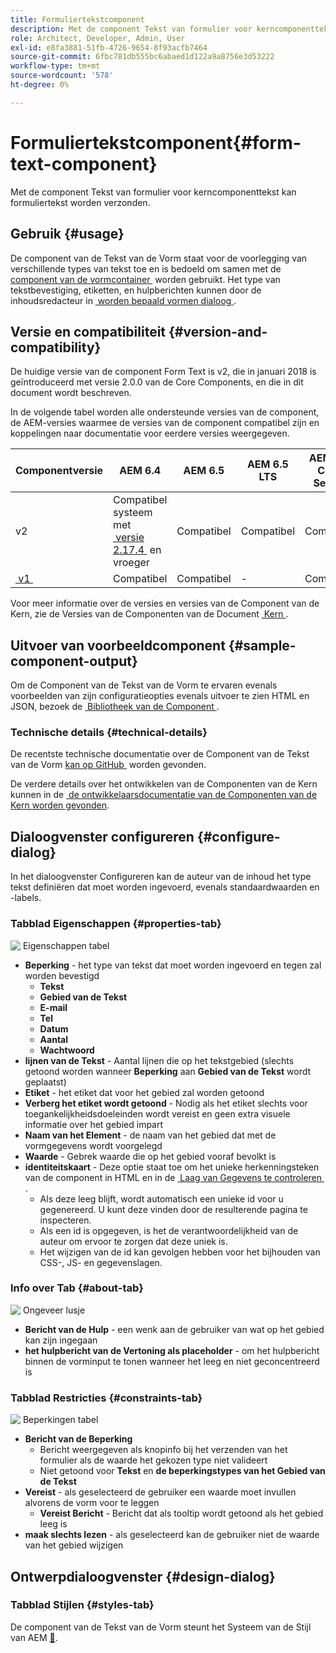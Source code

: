 ```yaml
---
title: Formuliertekstcomponent
description: Met de component Tekst van formulier voor kerncomponenttekst kan formuliertekst worden verzonden.
role: Architect, Developer, Admin, User
exl-id: e8fa3881-51fb-4726-9654-8f93acfb7464
source-git-commit: 6fbc781db555bc6abaed1d122a9a8756e3d53222
workflow-type: tm+mt
source-wordcount: '578'
ht-degree: 0%

---
```


# Formuliertekstcomponent{#form-text-component}

Met de component Tekst van formulier voor kerncomponenttekst kan formuliertekst worden verzonden.

## Gebruik {#usage}

De component van de Tekst van de Vorm staat voor de voorlegging van verschillende types van tekst toe en is bedoeld om samen met de [&#x200B; component van de vormcontainer &#x200B;](form-container.md) worden gebruikt. Het type van tekstbevestiging, etiketten, en hulpberichten kunnen door de inhoudsredacteur in [&#x200B; worden bepaald vormen dialoog &#x200B;](#configure-dialog).

## Versie en compatibiliteit {#version-and-compatibility}

De huidige versie van de component Form Text is v2, die in januari 2018 is geïntroduceerd met versie 2.0.0 van de Core Components, en die in dit document wordt beschreven.

In de volgende tabel worden alle ondersteunde versies van de component, de AEM-versies waarmee de versies van de component compatibel zijn en koppelingen naar documentatie voor eerdere versies weergegeven.

| Componentversie | AEM 6.4 | AEM 6.5 | AEM 6.5 LTS | AEM as a Cloud Service |
|--- |--- |--- |---|---|
| v2 | Compatibel systeem met <br>[&#x200B; versie 2.17.4 &#x200B;](/help/versions.md) en vroeger | Compatibel | Compatibel | Compatibel |
| [&#x200B; v1 &#x200B;](/help/components/v1/form-text-v1.md) | Compatibel | Compatibel | - | Compatibel |

Voor meer informatie over de versies en versies van de Component van de Kern, zie de Versies van de Componenten van de Document [&#x200B; Kern &#x200B;](/help/versions.md).

## Uitvoer van voorbeeldcomponent {#sample-component-output}

Om de Component van de Tekst van de Vorm te ervaren evenals voorbeelden van zijn configuratieopties evenals uitvoer te zien HTML en JSON, bezoek de [&#x200B; Bibliotheek van de Component &#x200B;](https://adobe.com/go/aem_cmp_library_form_text).

### Technische details {#technical-details}

De recentste technische documentatie over de Component van de Tekst van de Vorm [&#x200B; kan op GitHub &#x200B;](https://adobe.com/go/aem_cmp_tech_form_text_v2) worden gevonden.

De verdere details over het ontwikkelen van de Componenten van de Kern kunnen in de [&#x200B; de ontwikkelaarsdocumentatie van de Componenten van de Kern worden gevonden &#x200B;](/help/developing/overview.md).

## Dialoogvenster configureren {#configure-dialog}

In het dialoogvenster Configureren kan de auteur van de inhoud het type tekst definiëren dat moet worden ingevoerd, evenals standaardwaarden en -labels.

### Tabblad Eigenschappen {#properties-tab}

![&#x200B; Eigenschappen tabel &#x200B;](/help/assets/form-text-edit-properties.png)

* **Beperking** - het type van tekst dat moet worden ingevoerd en tegen zal worden bevestigd
   * **Tekst**
   * **Gebied van de Tekst**
   * **E-mail**
   * **Tel**
   * **Datum**
   * **Aantal**
   * **Wachtwoord**
* **lijnen van de Tekst** - Aantal lijnen die op het tekstgebied (slechts getoond worden wanneer **Beperking** aan **Gebied van de Tekst** wordt geplaatst)
* **Etiket** - het etiket dat voor het gebied zal worden getoond
* **Verberg het etiket wordt getoond** - Nodig als het etiket slechts voor toegankelijkheidsdoeleinden wordt vereist en geen extra visuele informatie over het gebied impart
* **Naam van het Element** - de naam van het gebied dat met de vormgegevens wordt voorgelegd
* **Waarde** - Gebrek waarde die op het gebied vooraf bevolkt is
* **identiteitskaart** - Deze optie staat toe om het unieke herkenningsteken van de component in HTML en in de [&#x200B; Laag van Gegevens te controleren &#x200B;](/help/developing/data-layer/overview.md).
   * Als deze leeg blijft, wordt automatisch een unieke id voor u gegenereerd. U kunt deze vinden door de resulterende pagina te inspecteren.
   * Als een id is opgegeven, is het de verantwoordelijkheid van de auteur om ervoor te zorgen dat deze uniek is.
   * Het wijzigen van de id kan gevolgen hebben voor het bijhouden van CSS-, JS- en gegevenslagen.

### Info over Tab {#about-tab}

![&#x200B; Ongeveer lusje &#x200B;](/help/assets/form-text-edit-about.png)

* **Bericht van de Hulp** - een wenk aan de gebruiker van wat op het gebied kan zijn ingegaan
* **het hulpbericht van de Vertoning als placeholder** - om het hulpbericht binnen de vorminput te tonen wanneer het leeg en niet geconcentreerd is

### Tabblad Restricties {#constraints-tab}

![&#x200B; Beperkingen tabel &#x200B;](/help/assets/form-text-edit-constraints.png)

* **Bericht van de Beperking**
   * Bericht weergegeven als knopinfo bij het verzenden van het formulier als de waarde het gekozen type niet valideert
   * Niet getoond voor **Tekst** en **de beperkingstypes van het Gebied van de Tekst**
* **Vereist** - als geselecteerd de gebruiker een waarde moet invullen alvorens de vorm voor te leggen
   * **Vereist Bericht** - Bericht dat als tooltip wordt getoond als het gebied leeg is
* **maak slechts lezen** - als geselecteerd kan de gebruiker niet de waarde van het gebied wijzigen

## Ontwerpdialoogvenster {#design-dialog}

### Tabblad Stijlen {#styles-tab}

De component van de Tekst van de Vorm steunt het Systeem van de Stijl van AEM [&#128279;](/help/get-started/authoring.md#component-styling).

